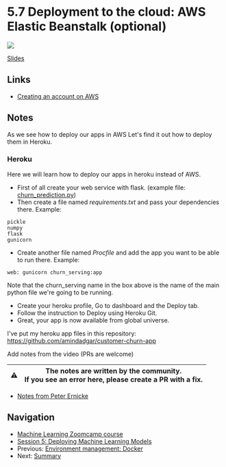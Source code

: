 # 5.7 Deployment to the cloud: AWS Elastic Beanstalk (optional)

<a href="https://www.youtube.com/watch?v=HGPJ4ekhcLg&list=PL3MmuxUbc_hIhxl5Ji8t4O6lPAOpHaCLR"><img src="images/thumbnail-5-07.jpg"></a>

[Slides](https://www.slideshare.net/AlexeyGrigorev/ml-zoomcamp-5-model-deployment)

## Links

* [Creating an account on AWS](https://mlbookcamp.com/article/aws)

## Notes

As we see how to deploy our apps in AWS Let's find it out how to deploy them in Heroku.

### Heroku

Here we will learn how to deploy our apps in heroku instead of AWS.

* First of all create your web service with flask. (example file: [churn_prediction.py](https://github.com/amindadgar/customer-churn-app/blob/main/churn_serving.py))
* Then create a file named _requirements.txt_ and pass your dependencies there. Example:

```plaintext
pickle
numpy
flask
gunicorn
```

* Create another file named _Procfile_ and add the app you want to be able to run there. Example:

```plaintext
web: gunicorn churn_serving:app
```

Note that the churn_serving name in the box above is the name of the main python file we're going to be running.

* Create your heroku profile, Go to dashboard and the Deploy tab.
* Follow the instruction to Deploy using Heroku Git.
* Great, your app is now available from global universe.

I've put my heroku app files in this repository:
<https://github.com/amindadgar/customer-churn-app>

Add notes from the video (PRs are welcome)

|⚠️|The notes are written by the community.<br>If you see an error here, please create a PR with a fix.|
|---|---|

* [Notes from Peter Ernicke](https://knowmledge.com/2023/10/15/ml-zoomcamp-2023-deploying-machine-learning-models-part-7/)

## Navigation

* [Machine Learning Zoomcamp course](../)
* [Session 5: Deploying Machine Learning Models](./)
* Previous: [Environment management: Docker](06-docker.md)
* Next: [Summary](08-summary.md)
